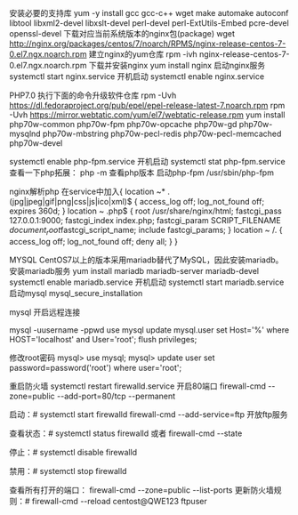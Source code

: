 安装必要的支持库
yum -y install gcc gcc-c++ wget make automake autoconf libtool libxml2-devel libxslt-devel perl-devel perl-ExtUtils-Embed pcre-devel openssl-devel
下载对应当前系统版本的nginx包(package)
wget  http://nginx.org/packages/centos/7/noarch/RPMS/nginx-release-centos-7-0.el7.ngx.noarch.rpm
建立nginx的yum仓库
rpm -ivh nginx-release-centos-7-0.el7.ngx.noarch.rpm
下载并安装nginx
yum install nginx
启动nginx服务
systemctl start nginx.service
开机启动
systemctl enable nginx.service


PHP7.0
执行下面的命令升级软件仓库
rpm -Uvh https://dl.fedoraproject.org/pub/epel/epel-release-latest-7.noarch.rpm
rpm -Uvh https://mirror.webtatic.com/yum/el7/webtatic-release.rpm
yum install php70w-common php70w-fpm php70w-opcache php70w-gd php70w-mysqlnd php70w-mbstring php70w-pecl-redis php70w-pecl-memcached php70w-devel

systemctl enable php-fpm.service 
开机启动
systemctl stat php-fpm.service
查看一下php拓展：
php -m
查看php版本
启动php-fpm
/usr/sbin/php-fpm

nginx解析php
在service中加入{
	location ~* \.(jpg|jpeg|gif|png|css|js|ico|xml)$ {
	    access_log        off;
	    log_not_found     off;
	    expires           360d;
	}
	location ~ \.php$ {
	        root           /usr/share/nginx/html;
	        fastcgi_pass   127.0.0.1:9000;
	        fastcgi_index  index.php;
	        fastcgi_param  SCRIPT_FILENAME $document_root$fastcgi_script_name;
	        include        fastcgi_params;
	    }
	location ~ /\. {
	    access_log off;
	    log_not_found off;
	    deny all;
	}
}

MYSQL
CentOS7以上的版本采用mariadb替代了MySQL，因此安装mariadb。 
安装mariadb服务 
yum install mariadb mariadb-server mariadb-devel 
systemctl enable mariadb.service 
开机启动
systemctl start mariadb.service 
启动mysql
mysql_secure_installation 

mysql 开启远程连接
 
mysql -uusername -ppwd
use mysql 
update mysql.user set Host='%' where HOST='localhost' and User='root';
flush privileges;

修改root密码
mysql> use mysql; 
mysql> update user set password=password('root') where user='root'; 


重启防火墙
systemctl restart firewalld.service 
开启80端口
firewall-cmd --zone=public --add-port=80/tcp --permanent 

启动：# systemctl start  firewalld
firewall-cmd --add-service=ftp 开放ftp服务

查看状态：# systemctl status firewalld 或者 firewall-cmd --state

停止：# systemctl disable firewalld

禁用：# systemctl stop firewalld

查看所有打开的端口： firewall-cmd --zone=public --list-ports
更新防火墙规则：# firewall-cmd --reload
centost@QWE123 ftpuser